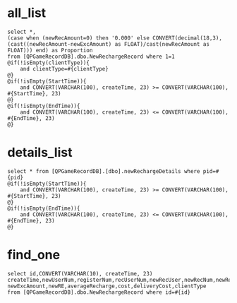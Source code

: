 all_list
===
    select *, 
    (case when (newRecAmount=0) then '0.000' else CONVERT(decimal(18,3),(cast((newRecAmount-newExcAmount) as FLOAT)/cast(newRecAmount as FLOAT))) end) as Proportion
    from [QPGameRecordDB].dbo.NewRechargeRecord where 1=1 
    @if(!isEmpty(clientType)){
        and clientType=#{clientType}
    @}
    @if(!isEmpty(StartTime)){
        and CONVERT(VARCHAR(100), createTime, 23) >= CONVERT(VARCHAR(100), #{StartTime}, 23)
    @}
    @if(!isEmpty(EndTime)){
        and CONVERT(VARCHAR(100), createTime, 23) <= CONVERT(VARCHAR(100), #{EndTime}, 23)
    @}

details_list
===
    select * from [QPGameRecordDB].[dbo].newRechargeDetails where pid=#{pid}
    @if(!isEmpty(StartTime)){
        and CONVERT(VARCHAR(100), createTime, 23) >= CONVERT(VARCHAR(100), #{StartTime}, 23)
    @}
    @if(!isEmpty(EndTime)){
        and CONVERT(VARCHAR(100), createTime, 23) <= CONVERT(VARCHAR(100), #{EndTime}, 23)
    @}

find_one
===
    select id,CONVERT(VARCHAR(10), createTime, 23) createTime,newUserNum,registerNum,recUserNum,newRecUser,newRecNum,newRecAmount,newExcUser,
    newExcAmount,newRE,averageRecharge,cost,deliveryCost,clientType
    from [QPGameRecordDB].dbo.NewRechargeRecord where id=#{id}